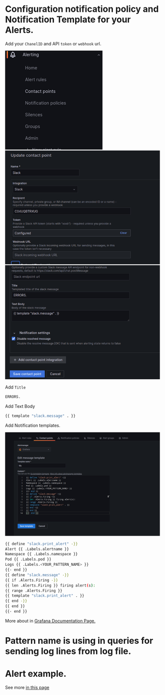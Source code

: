 # Configuration notification policy and Notification Template for your Alerts.

Add your `ChanelID` and  API `token` or `webhook` url.

![Sources](.././Screens/CP.png)![Sources](.././Screens/Slack.png)![Sources](.././Screens/SlackSpecial.png)

Add `Title`

```bash
ERRORS.
```
Add Text Body

```bash
{{ template "slack.message" . }}
```
Add Notification templates.

![Sources](.././Screens/Template.png)

```bash
{{ define "slack.print_alert" -}}
Alert {{ .Labels.alertname }}
Namespace {{ .Labels.namespace }}
Pod {{ .Labels.pod }}
Logs {{ .Labels.<YOUR_PATTERN_NAME> }}
{{- end }}
{{ define "slack.message" -}}
{{ if .Alerts.Firing -}}
{{ len .Alerts.Firing }} firing alert(s):
{{ range .Alerts.Firing }}
{{ template "slack.print_alert" . }}
{{ end -}}
{{ end }}
{{- end }}
```
More about in [Grafana Documentation Page.](https://grafana.com/docs/grafana/latest/alerting/manage-notifications/template-notifications/create-notification-templates/)


# Pattern name is using in queries for sending log lines from log file.

# Alert example.
See more [in this page](.././AlertExample/)